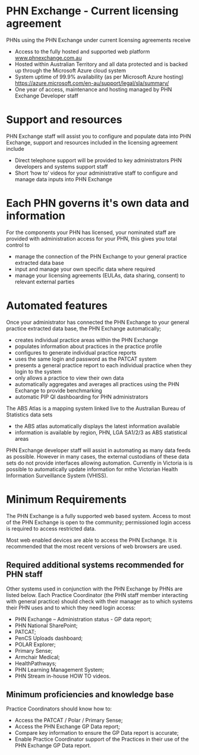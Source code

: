 # PHN Exchange - Current licensing agreement  
PHNs using the PHN Exchange under current licensing agreements receive

- Access to the fully hosted and supported web platform www.phnexchange.com.au 
- Hosted within Australian Territory and all data protected and  is backed up through the Microsoft Azure cloud system  
- System uptime of 99.9% availability (as per Microsoft Azure hosting) https://azure.microsoft.com/en-au/support/legal/sla/summary/ 
- One year of access, maintenance and hosting managed by PHN Exchange Developer staff 

# Support and resources
PHN Exchange staff will assist you to configure and populate data into PHN Exchange, support and resources included in the licensing agreement include

- Direct telephone support will be provided to key administrators  PHN developers and systems support staff 
- Short ‘how to’ videos for your administrative staff to configure and manage data inputs into PHN Exchange

# Each PHN governs it's own data and information
For  the components your PHN has licensed, 
your nominated staff are provided with administration access for your PHN, this gives you total control to

- manage the connection of the PHN Exchange to your general practice extracted data base
- input and manage your own specific data where required
- manage your licensing agreements (EULAs, data sharing, consent) to relevant external parties 

# Automated features
Once your administrator has connected the PHN Exchange to your general practice extracted data base, 
the PHN Exchange automatically;

- creates individual practice areas within the PHN Exchange
- populates information about practices in the practice profile
- configures to generate individual practice reports
- uses the same login and password as the PATCAT system
- presents a general practice report to each individual practice when they login to the system
- only allows a practice to view their own data 
- automatically aggregates and averages all practices using the PHN Exchange to provide benchmarking
- automatic PIP QI dashboarding for PHN administrators

The ABS Atlas is a mapping system linked live to the Australian Bureau of Statistics data sets
- the ABS atlas automatically displays the latest information available
- information is available by region, PHN, LGA SA1/2/3 as ABS statistical areas 

PHN Exchange developer staff will assist in automating as many data feeds as possible. However in many cases, the external custodians  of these data sets do not provide interfaces allowing automation.  Currently in Victoria is is possible to automatically update information for mthe Victorian Health Information Surveillance System (VHISS).


# Minimum Requirements

The PHN Exchange is a fully supported web based system.
Access to most of the PHN Exchange is open to the community; permissioned login access is required to access restricted data.

Most web enabled devices are able to access the PHN Exchange. It is recommended that the most recent versions of web browsers are used.

## Required additional systems recommended for PHN staff 

Other systems used in conjunction with the PHN Exchange by PHNs are listed below.
Each Practice Coordinator (the PHN staff member interacting with general practice) should check with their manager as to which systems their PHN uses and to which they need login access:

- PHN Exchange – Administration status - GP data report;
- PHN National SharePoint; 
- PATCAT;
- PenCS Uploads dashboard;
- POLAR Explorer;
- Primary Sense;
- Armchair Medical;
- HealthPathways; 
- PHN Learning Management System;
- PHN Stream in-house HOW TO videos.

## Minimum proficiencies and knowledge base

Practice Coordinators should know how to:

- Access the PATCAT / Polar / Primary Sense;
- Access the PHN Exchange GP Data report;
- Compare key information to ensure the GP Data report is accurate;
- Enable Practice Coordinator support of the Practices in their use of the PHN Exchange GP Data report.
 
